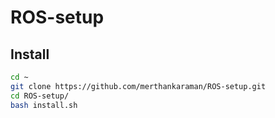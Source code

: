 # ROS-setup
 
## Install

```bash
cd ~
git clone https://github.com/merthankaraman/ROS-setup.git
cd ROS-setup/
bash install.sh
```